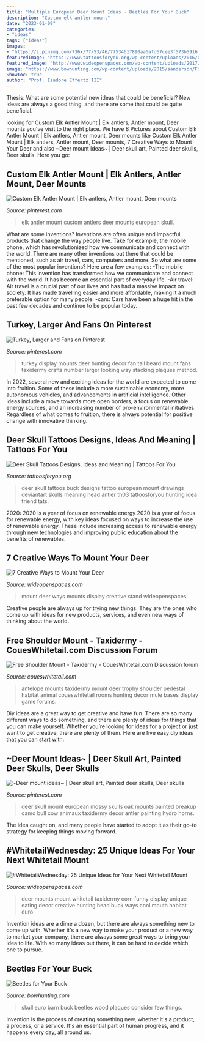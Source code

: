```yaml
---
title: "Multiple European Deer Mount Ideas ~ Beetles For Your Buck"
description: "Custom elk antler mount"
date: "2023-01-09"
categories:
- "ideas"
tags: ["ideas"]
images:
- "https://i.pinimg.com/736x/77/53/46/77534617890aa6afd67cee3f573b5916.jpg"
featuredImage: "https://www.tattoosforyou.org/wp-content/uploads/2016/03/Tattoos-of-Deer-Skulls.jpg"
featured_image: "http://www.wideopenspaces.com/wp-content/uploads/2017/04/Mount-3.jpg"
image: "https://www.bowhunting.com/wp-content/uploads/2015/sanderson/FinishedSkull.jpg"
ShowToc: true
author: "Prof. Isadore Effertz III"
---
```



Thesis: What are some potential new ideas that could be beneficial?
New ideas are always a good thing, and there are some that could be quite beneficial.

	

		
looking for Custom Elk Antler Mount | Elk antlers, Antler mount, Deer mounts you've visit to the right place. We have 8 Pictures about Custom Elk Antler Mount | Elk antlers, Antler mount, Deer mounts like Custom Elk Antler Mount | Elk antlers, Antler mount, Deer mounts, 7 Creative Ways to Mount Your Deer and also ~Deer mount ideas~ | Deer skull art, Painted deer skulls, Deer skulls. Here you go:
		
    
## Custom Elk Antler Mount | Elk Antlers, Antler Mount, Deer Mounts

<img loading=lazy src="https://i.pinimg.com/736x/77/53/46/77534617890aa6afd67cee3f573b5916.jpg" onerror="this.onerror=null;this.src='https://tse3.mm.bing.net/th?id=OIP._HyCwlWIR3gpd63ZN8dZ6AHaJ3&amp;pid=15.1';" alt="Custom Elk Antler Mount | Elk antlers, Antler mount, Deer mounts">

_Source: pinterest.com_

>elk antler mount custom antlers deer mounts european skull. 

	

What are some inventions?
Inventions are often unique and impactful products that change the way people live. Take for example, the mobile phone, which has revolutionized how we communicate and connect with the world. There are many other inventions out there that could be mentioned, such as air travel, cars, computers and more. So what are some of the most popular inventions? Here are a few examples: 
-The mobile phone: This invention has transformed how we communicate and connect with the world. It has become an essential part of everyday life. 
-Air travel: Air travel is a crucial part of our lives and has had a massive impact on society. It has made travelling easier and more affordable, making it a much preferable option for many people. 
-cars: Cars have been a huge hit in the past few decades and continue to be popular today.

    
## Turkey, Larger And Fans On Pinterest

<img loading=lazy src="https://s-media-cache-ak0.pinimg.com/564x/43/d0/69/43d069622041e467ded5ae7d9ff65b51.jpg" onerror="this.onerror=null;this.src='https://tse1.mm.bing.net/th?id=OIP.CtlEnrRBrIFd6TPLxeEngAAAAA&amp;pid=15.1';" alt="Turkey, Larger and Fans on Pinterest">

_Source: pinterest.com_

>turkey display mounts deer hunting decor fan tail beard mount fans taxidermy crafts number larger looking way stacking plaques method. 

	

In 2022, several new and exciting ideas for the world are expected to come into fruition. Some of these include a more sustainable economy, more autonomous vehicles, and advancements in artificial intelligence. Other ideas include a move towards more open borders, a focus on renewable energy sources, and an increasing number of pro-environmental initiatives. Regardless of what comes to fruition, there is always potential for positive change with innovative thinking.

    
## Deer Skull Tattoos Designs, Ideas And Meaning | Tattoos For You

<img loading=lazy src="https://www.tattoosforyou.org/wp-content/uploads/2016/03/Tattoos-of-Deer-Skulls.jpg" onerror="this.onerror=null;this.src='https://tse1.mm.bing.net/th?id=OIP.3wVLhcPpkt8XssIiv1j5owHaJ4&amp;pid=15.1';" alt="Deer Skull Tattoos Designs, Ideas and Meaning | Tattoos For You">

_Source: tattoosforyou.org_

>deer skull tattoos buck designs tattoo european mount drawings deviantart skulls meaning head antler th03 tattoosforyou hunting idea friend tats. 

	

2020: 2020 is a year of focus on renewable energy
2020 is a year of focus for renewable energy, with key ideas focused on ways to increase the use of renewable energy. These include increasing access to renewable energy through new technologies and improving public education about the benefits of renewables.

    
## 7 Creative Ways To Mount Your Deer

<img loading=lazy src="http://www.wideopenspaces.com/wp-content/uploads/2017/04/Mount-3.jpg" onerror="this.onerror=null;this.src='https://tse4.mm.bing.net/th?id=OIP.OY7eD6hZBip_Df3FeA3WCgHaHa&amp;pid=15.1';" alt="7 Creative Ways to Mount Your Deer">

_Source: wideopenspaces.com_

>mount deer ways mounts display creative stand wideopenspaces. 

	

Creative people are always up for trying new things. They are the ones who come up with ideas for new products, services, and even new ways of thinking about the world.

    
## Free Shoulder Mount - Taxidermy - CouesWhitetail.com Discussion Forum

<img loading=lazy src="https://www.coueswhitetail.com/forums/uploads/monthly_08_2013/post-4580-0-26761100-1377217346.jpg" onerror="this.onerror=null;this.src='https://tse3.mm.bing.net/th?id=OIP.sN_ZPaeS65yOHUmCzsJhSAHaLk&amp;pid=15.1';" alt="Free Shoulder Mount - Taxidermy - CouesWhitetail.com Discussion forum">

_Source: coueswhitetail.com_

>antelope mounts taxidermy mount deer trophy shoulder pedestal habitat animal coueswhitetail rooms hunting decor mule bases display game forums. 

	

Diy ideas are a great way to get creative and have fun. There are so many different ways to do something, and there are plenty of ideas for things that you can make yourself. Whether you’re looking for ideas for a project or just want to get creative, there are plenty of them. Here are five easy diy ideas that you can start with: 

    
## ~Deer Mount Ideas~ | Deer Skull Art, Painted Deer Skulls, Deer Skulls

<img loading=lazy src="https://i.pinimg.com/736x/91/a2/2e/91a22e3a874cfdc3a46038444682cee2--bull-skulls-deer-skulls.jpg" onerror="this.onerror=null;this.src='https://tse2.mm.bing.net/th?id=OIP.c2Ua9Af6URvV04coY01A2QHaNI&amp;pid=15.1';" alt="~Deer mount ideas~ | Deer skull art, Painted deer skulls, Deer skulls">

_Source: pinterest.com_

>deer skull mount european mossy skulls oak mounts painted breakup camo bull cow animaux taxidermy decor antler painting hydro horns. 

	

The idea caught on, and many people have started to adopt it as their go-to strategy for keeping things moving forward.

    
## #WhitetailWednesday: 25 Unique Ideas For Your Next Whitetail Mount

<img loading=lazy src="http://cdn0.wideopenspaces.com/wp-content/uploads/2018/07/cornmount1.jpg" onerror="this.onerror=null;this.src='https://tse4.mm.bing.net/th?id=OIP.-MdqGkNRzMq8lSV8hDYkVQHaLH&amp;pid=15.1';" alt="#WhitetailWednesday: 25 Unique Ideas for Your Next Whitetail Mount">

_Source: wideopenspaces.com_

>deer mounts mount whitetail taxidermy corn funny display unique eating decor creative hunting head buck ways cool mouth habitat euro. 

	

Invention ideas are a dime a dozen, but there are always something new to come up with. Whether it's a new way to make your product or a new way to market your company, there are always some great ways to bring your idea to life. With so many ideas out there, it can be hard to decide which one to pursue.

    
## Beetles For Your Buck

<img loading=lazy src="https://www.bowhunting.com/wp-content/uploads/2015/sanderson/FinishedSkull.jpg" onerror="this.onerror=null;this.src='https://tse2.mm.bing.net/th?id=OIP.IEqrdBYTNLAsoNeVsxWrXAHaJ4&amp;pid=15.1';" alt="Beetles for Your Buck">

_Source: bowhunting.com_

>skull euro barn buck beetles wood plaques consider few things. 

	

Invention is the process of creating something new, whether it's a product, a process, or a service. It's an essential part of human progress, and it happens every day, all around us.


